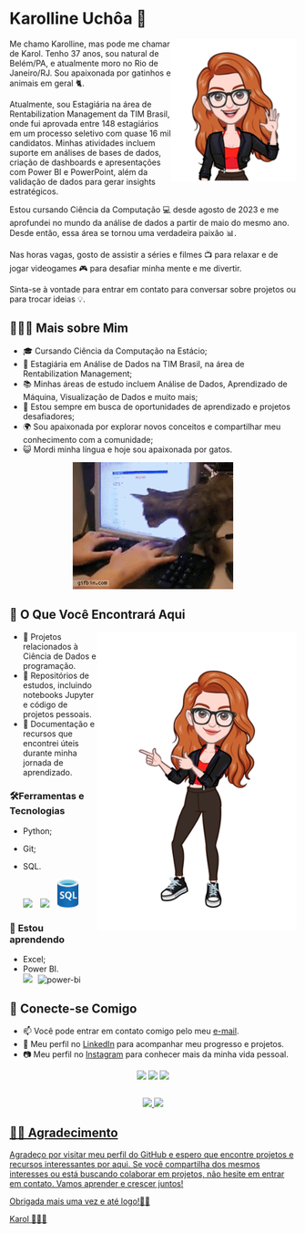 # Karolline Uchôa 👋

<img align="right" width="220px" src="avatar1.png">

Me chamo Karolline, mas pode me chamar de Karol. Tenho 37 anos, sou natural de Belém/PA, e atualmente moro no Rio de Janeiro/RJ. Sou apaixonada por gatinhos e animais em geral 🐈.

Atualmente, sou Estagiária na área de Rentabilization Management da TIM Brasil, onde fui aprovada entre 148 estagiários em um processo seletivo com quase 16 mil candidatos. Minhas atividades incluem suporte em análises de bases de dados, criação de dashboards e apresentações com Power BI e PowerPoint, além da validação de dados para gerar insights estratégicos.

Estou cursando Ciência da Computação 💻 desde agosto de 2023 e me aprofundei no mundo da análise de dados a partir de maio do mesmo ano. Desde então, essa área se tornou uma verdadeira paixão 📊.

Nas horas vagas, gosto de assistir a séries e filmes 📺 para relaxar e de jogar videogames 🎮 para desafiar minha mente e me divertir.

Sinta-se à vontade para entrar em contato para conversar sobre projetos ou para trocar ideias 💡.



## 👩🏻‍🦰 Mais sobre Mim

- 🎓 Cursando Ciência da Computação na Estácio;
- 💼 Estagiária em Análise de Dados na TIM Brasil, na área de Rentabilization Management;
- 📚 Minhas áreas de estudo incluem Análise de Dados, Aprendizado de Máquina, Visualização de Dados e muito mais;
- 💼 Estou sempre em busca de oportunidades de aprendizado e projetos desafiadores;
- 🌍 Sou apaixonada por explorar novos conceitos e compartilhar meu conhecimento com a comunidade;
- 😺 Mordi minha língua e hoje sou apaixonada por gatos.

<div align="center">
<img src="gif_gato.gif">
</div>

## 🔎 O Que Você Encontrará Aqui

<img align= "right" width="350px" src="avatar2.png">

- 📁 Projetos relacionados à Ciência de Dados e programação.<br/>
- 📝 Repositórios de estudos, incluindo notebooks Jupyter e código de projetos pessoais.<br/>
- 🧠 Documentação e recursos que encontrei úteis durante minha jornada de aprendizado.<br/>

### 🛠️**Ferramentas e Tecnologias**

- Python;
- Git;
- SQL.
  </br>

   <img src="https://icongr.am/devicon/python-original.svg?size=50&color=currentColor" style="margin-right: 10px;">
   <img src="https://icongr.am/devicon/git-original.svg?size=50&color=currentColor" style="margin-right: 10px;">
   <img src="sql_logo.png" height="50" style="margin-right: 10px;">

### 🌱 **Estou aprendendo**

- Excel;
- Power BI.
  </br>
  <img  height="50" src="https://img.icons8.com/color/48/000000/microsoft-excel-2019--v1.png" style="margin-right: 10px;"/><img height="50" src="https://img.icons8.com/color/48/power-bi.png" alt="power-bi" style="margin-right: 10px;"/>
   

## 💬 Conecte-se Comigo

- 📫 Você pode entrar em contato comigo pelo meu [e-mail]("mailto:karolline.uchoa@gmail.com").
- 💼 Meu perfil no [LinkedIn](https://www.linkedin.com/in/karolline-uchoa) para acompanhar meu progresso e projetos.
- 📷 Meu perfil no [Instagram](https://www.instagram.com/karollineuchoa/) para conhecer mais da minha vida pessoal.

<div align="center">
<a href = "mailto:karolline.uchoa@gmail.com"><img src="https://img.shields.io/badge/Gmail-D14836?style=for-the-badge&logo=gmail&logoColor=white" target="_blank"></a>
<a href="https://www.linkedin.com/in/karolline-uchoa" target="_blank"><img src="https://img.shields.io/badge/-LinkedIn-%230077B5?style=for-the-badge&logo=linkedin&logoColor=white" target="_blank"></a>
<a href="https://instagram.com/karollineuchoa" target="_blank"><img src="https://img.shields.io/badge/-Instagram-%23E4405F?style=for-the-badge&logo=instagram&logoColor=white" target="_blank"></a>
</div>

##

<div align="center">
<a href="https://github.com/karollineuchoa">
<img height="180em" src="https://github-readme-stats.vercel.app/api/top-langs/?username=karollineuchoa&layout=compact&langs_count=7&theme=dracula"/>
<img height="180em" src="https://github-readme-stats.vercel.app/api?username=karollineuchoa&show_icons=true&theme=dracula&include_all_commits=true&count_private=true"/>
</div>

## 🤝🏻 Agradecimento

Agradeço por visitar meu perfil do GitHub e espero que encontre projetos e recursos interessantes por aqui. Se você compartilha dos mesmos interesses ou está buscando colaborar em projetos, não hesite em entrar em contato. Vamos aprender e crescer juntos!

Obrigada mais uma vez e até logo!👋🏻

Karol 👩🏻‍🦰
